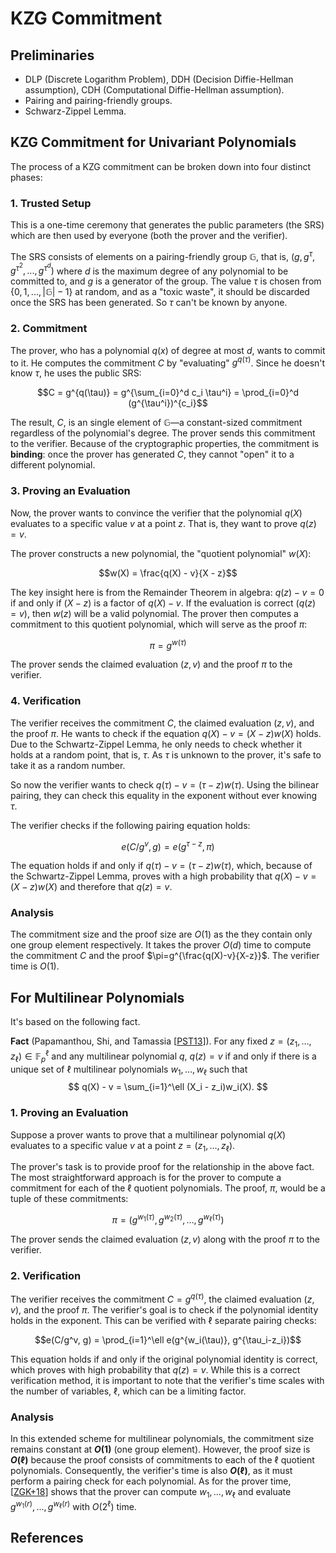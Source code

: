 # KZG Commitment

## Preliminaries

- DLP (Discrete Logarithm Problem), DDH (Decision Diffie-Hellman assumption), CDH (Computational Diffie-Hellman assumption).
- Pairing and pairing-friendly groups.
- Schwarz-Zippel Lemma.

## KZG Commitment for Univariant Polynomials

The process of a KZG commitment can be broken down into four distinct phases:

### 1. Trusted Setup

This is a one-time ceremony that generates the public parameters (the SRS) which are then used by everyone (both the prover and the verifier). 

The SRS consists of elements on a pairing-friendly group $\mathbb G$, that is, $(g,g^{\tau},g^{\tau^2},...,g^{\tau^d})$ where $d$ is the maximum degree of any polynomial to be committed to, and $g$ is a generator of the group. The value $\tau$ is chosen from $\{0,1,...,|\mathbb G|-1\}$ at random, and as a "toxic waste", it should be discarded once the SRS has been generated. So $\tau$ can't be known by anyone.

### 2. Commitment

The prover, who has a polynomial $q(x)$ of degree at most $d$, wants to commit to it. He computes the commitment $C$ by "evaluating" $g^{q(\tau)}$. Since he doesn't know $\tau$, he uses the public SRS:

$$C = g^{q(\tau)} = g^{\sum_{i=0}^d c_i \tau^i} = \prod_{i=0}^d (g^{\tau^i})^{c_i}$$

The result, $C$, is an single element of $\mathbb G$—a constant-sized commitment regardless of the polynomial's degree. The prover sends this commitment to the verifier. Because of the cryptographic properties, the commitment is **binding**: once the prover has generated $C$, they cannot "open" it to a different polynomial.

### 3. Proving an Evaluation

Now, the prover wants to convince the verifier that the polynomial $q(X)$ evaluates to a specific value $v$ at a point $z$. That is, they want to prove $q(z) = v$.

The prover constructs a new polynomial, the "quotient polynomial" $w(X)$:

$$w(X) = \frac{q(X) - v}{X - z}$$

The key insight here is from the Remainder Theorem in algebra: $q(z) - v = 0$ if and only if $(X-z)$ is a factor of $q(X) - v$. If the evaluation is correct ($q(z) = v$), then $w(z)$ will be a valid polynomial. The prover then computes a commitment to this quotient polynomial, which will serve as the proof $\pi$:

$$\pi = g^{w(\tau)}$$

The prover sends the claimed evaluation $(z, v)$ and the proof $\pi$ to the verifier.

### 4. Verification

The verifier receives the commitment $C$, the claimed evaluation $(z, v)$, and the proof $\pi$. He wants to check if the equation $q(X)-v=(X-z)w(X)$ holds. Due to the Schwartz-Zippel Lemma, he only needs to check whether it holds at a random point, that is, $\tau$. As $\tau$ is unknown to the prover, it's safe to take it as a random number.

So now the verifier wants to check $q(\tau)-v=(\tau-z)w(\tau)$. Using the bilinear pairing, they can check this equality in the exponent without ever knowing $\tau$.

The verifier checks if the following pairing equation holds:

$$e(C / g^{v}, g) = e(g^{\tau - z}, \pi)$$

The equation holds if and only if $q(\tau) - v = (\tau - z)w(\tau)$, which, because of the Schwartz-Zippel Lemma, proves with a high probability that $q(X) - v = (X-z)w(X)$ and therefore that $q(z) = v$.

### Analysis

The commitment size and the proof size are $O(1)$ as the they contain only one group element respectively. It takes the prover $O(d)$ time to compute the commitment $C$ and the proof $\pi=g^{\frac{q(X)-v}{X-z}}$. The verifier time is $O(1)$.

## For Multilinear Polynomials

It's based on the following fact.

**Fact** (Papamanthou, Shi, and Tamassia \[[PST13](#fn:PST13)\]<span id="fnref:PST13"></span>). For any fixed $z = (z_1, \dots, z_\ell) \in \mathbb{F}_p^\ell$ and any multilinear polynomial $q$, $q(z) = v$ if and only if there is a unique set of $\ell$ multilinear polynomials $w_1, \dots, w_\ell$ such that
$$
q(X) - v = \sum_{i=1}^\ell (X_i - z_i)w_i(X).
$$

### 1. Proving an Evaluation

Suppose a prover wants to prove that a multilinear polynomial $q(X)$ evaluates to a specific value $v$ at a point $z = (z_1, \dots, z_\ell)$.

The prover's task is to provide proof for the relationship in the above fact. The most straightforward approach is for the prover to compute a commitment for each of the $\ell$ quotient polynomials. The proof, $\pi$, would be a tuple of these commitments:

$$\pi = (g^{w_1(\tau)}, g^{w_2(\tau)}, \dots, g^{w_\ell(\tau)})$$

The prover sends the claimed evaluation $(z, v)$ along with the proof $\pi$ to the verifier.

### 2. Verification

The verifier receives the commitment $C = g^{q(\tau)}$, the claimed evaluation $(z, v)$, and the proof $\pi$. The verifier's goal is to check if the polynomial identity holds in the exponent. This can be verified with $\ell$ separate pairing checks:

$$e(C/g^v, g) = \prod_{i=1}^\ell e(g^{w_i(\tau)}, g^{\tau_i-z_i})$$

This equation holds if and only if the original polynomial identity is correct, which proves with high probability that $q(z) = v$. While this is a correct verification method, it is important to note that the verifier's time scales with the number of variables, $\ell$, which can be a limiting factor.

### Analysis

In this extended scheme for multilinear polynomials, the commitment size remains constant at **$O(1)$** (one group element). However, the proof size is **$O(\ell)$** because the proof consists of commitments to each of the $\ell$ quotient polynomials. Consequently, the verifier's time is also **$O(\ell)$**, as it must perform a pairing check for each polynomial. As for the prover time, \[[ZGK+18](#fn:ZGK+18)\]<span id="fnref:ZGK+18"></span> shows that the prover can compute $w_1,...,w_{\ell}$ and evaluate $g^{w_1(r)},...,g^{w_{\ell}(r)}$ with $O(2^{\ell})$ time.

## References

[^PST13]: \[PST13\] Papamanthou, C., Shi, E., & Tamassia, R. (2013). [*Signatures of Correct Computation*](https://eprint.iacr.org/2011/587.pdf).
[^Tha23]: \[Tha23\] Thaler, J. (2023). [*Proofs, Arguments, and Zero-Knowledge*](https://people.cs.georgetown.edu/jthaler/ProofsArgsAndZK.pdf). <span id="fnref:Tha23"></span>
[^ZGK+18]: \[ZGK+18\] Zhang, Y., Genkin, D., Katz, J., Papadopoulos, D., & Papamanthou, C. (2018). [*vRAM: Faster Verifiable RAM With Program-Independent Preprocessing*](https://faculty.cc.gatech.edu/~genkin/papers/vram.pdf).